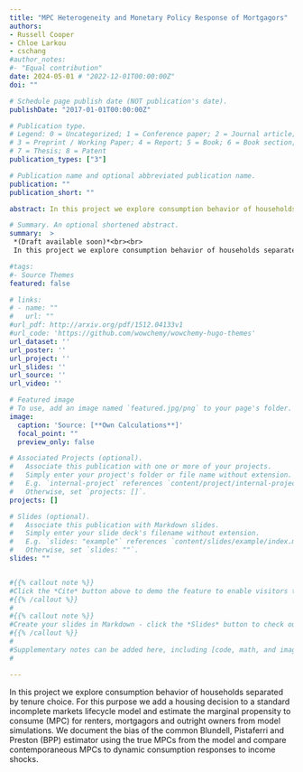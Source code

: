 ```yaml
---
title: "MPC Heterogeneity and Monetary Policy Response of Mortgagors"
authors:
- Russell Cooper
- Chloe Larkou 
- cschang 
#author_notes:
#- "Equal contribution" 
date: 2024-05-01 # "2022-12-01T00:00:00Z"
doi: ""

# Schedule page publish date (NOT publication's date).
publishDate: "2017-01-01T00:00:00Z"

# Publication type.
# Legend: 0 = Uncategorized; 1 = Conference paper; 2 = Journal article;
# 3 = Preprint / Working Paper; 4 = Report; 5 = Book; 6 = Book section;
# 7 = Thesis; 8 = Patent
publication_types: ["3"]

# Publication name and optional abbreviated publication name.
publication: ""
publication_short: ""

abstract: In this project we explore consumption behavior of households separated by tenure choice. For this purpose we add a housing decision to a standard incomplete markets   lifecycle model and estimate the marginal propensity to consume (MPC) for renters, mortgagors and outright owners from model simulations. We document the bias of the common Blundell, Pistaferri and Preston (BPP) estimator using the true MPCs from the model and compare contemporaneous MPCs to dynamic consumption responses to income shocks.

# Summary. An optional shortened abstract.
summary:  > 
 *(Draft available soon)*<br><br>
 In this project we explore consumption behavior of households separated by tenure choice. For this purpose we add a housing decision to a standard incomplete markets lifecycle model and estimate the marginal propensity to consume (MPC) for renters, mortgagors and outright owners from model simulations. We document the bias of the common Blundell, Pistaferri and Preston (BPP) estimator using the true MPCs from the model and compare contemporaneous MPCs to dynamic consumption responses to income shocks.

#tags:
#- Source Themes
featured: false

# links:
# - name: ""
#   url: ""
#url_pdf: http://arxiv.org/pdf/1512.04133v1
#url_code: 'https://github.com/wowchemy/wowchemy-hugo-themes'
url_dataset: ''
url_poster: ''
url_project: ''
url_slides: ''
url_source: ''
url_video: ''

# Featured image
# To use, add an image named `featured.jpg/png` to your page's folder. 
image:
  caption: 'Source: [**Own Calculations**]'
  focal_point: ""
  preview_only: false

# Associated Projects (optional).
#   Associate this publication with one or more of your projects.
#   Simply enter your project's folder or file name without extension.
#   E.g. `internal-project` references `content/project/internal-project/index.md`.
#   Otherwise, set `projects: []`.
projects: []

# Slides (optional).
#   Associate this publication with Markdown slides.
#   Simply enter your slide deck's filename without extension.
#   E.g. `slides: "example"` references `content/slides/example/index.md`.
#   Otherwise, set `slides: ""`.
slides: ""


#{{% callout note %}}
#Click the *Cite* button above to demo the feature to enable visitors to import publication metadata into their reference management software.
#{{% /callout %}}
#
#{{% callout note %}}
#Create your slides in Markdown - click the *Slides* button to check out the example.
#{{% /callout %}}
#
#Supplementary notes can be added here, including [code, math, and images](https://wowchemy.com/docs/writing-markdown-latex/).
#

---
```

In this project we explore consumption behavior of households separated by tenure choice. For this purpose we add a housing decision to a standard incomplete markets lifecycle model and estimate the marginal propensity to consume (MPC) for renters, mortgagors and outright owners from model simulations. We document the bias of the common Blundell, Pistaferri and Preston (BPP) estimator using the true MPCs from the model and compare contemporaneous MPCs to dynamic consumption responses to income shocks.
